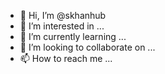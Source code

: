 - 👋 Hi, I’m @skhanhub
- 👀 I’m interested in ...
- 🌱 I’m currently learning ...
- 💞️ I’m looking to collaborate on ...
- 📫 How to reach me ...

<!---
skhanhub/skhanhub is a ✨ special ✨ repository because its `README.md` (this file) appears on your GitHub profile.
You can click the Preview link to take a look at your changes.
--->
